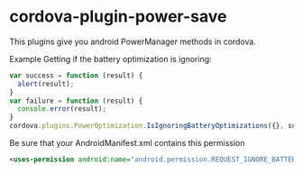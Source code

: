 # cordova-plugin-power-save

This plugins give you android PowerManager methods in cordova.


Example
Getting if the battery optimization is ignoring:

```javascript
var success = function (result) {
  alert(result);
}
var failure = function (result) {
  console.error(result);
}
cordova.plugins.PowerOptimization.IsIgnoringBatteryOptimizations({}, success, failure);
```

Be sure that your AndroidManifest.xml contains this permission 
``` xml
<uses-permission android:name="android.permission.REQUEST_IGNORE_BATTERY_OPTIMIZATIONS" />
```
